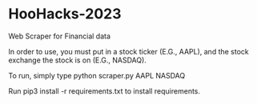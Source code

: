 # HooHacks-2023
Web Scraper for Financial data

In order to use, you must put in a stock ticker (E.G., AAPL), and the stock exchange the stock is on (E.G., NASDAQ). 

To run, simply type python scraper.py AAPL NASDAQ

Run pip3 install -r requirements.txt to install requirements.
